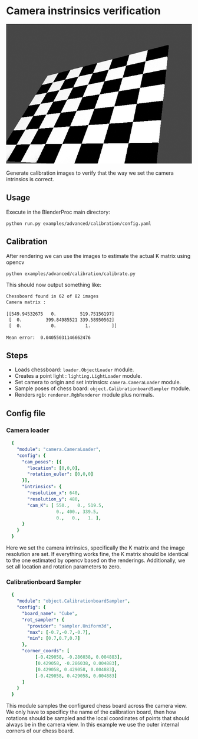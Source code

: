 # Camera instrinsics verification

![](../../../images/calibration_rendering.png)

Generate calibration images to verify that the way we set the camera intrinsics is correct.

## Usage

Execute in the BlenderProc main directory:

```
python run.py examples/advanced/calibration/config.yaml
``` 

## Calibration

After rendering we can use the images to estimate the actual K matrix using opencv

```
python examples/advanced/calibration/calibrate.py
```

This should now output something like:

```
Chessboard found in 62 of 82 images
Camera matrix : 

[[549.94532675   0.         519.75156197]
 [  0.         399.84985521 339.58950562]
 [  0.           0.           1.        ]]

Mean error:  0.04055031146662476
```

## Steps

* Loads chessboard: `loader.ObjectLoader` module.
* Creates a point light : `lighting.LightLoader` module.
* Set camera to origin and set intrinsics: `camera.CameraLoader` module.
* Sample poses of chess board: `object.CalibrationboardSampler` module.
* Renders rgb: `renderer.RgbRenderer` module plus normals.

## Config file

### Camera loader

```yaml
  {
    "module": "camera.CameraLoader",
    "config": {
      "cam_poses": [{
        "location": [0,0,0],
        "rotation_euler": [0,0,0]
      }],
      "intrinsics": {
        "resolution_x": 640,
        "resolution_y": 480,
        "cam_K": [ 550.,   0., 519.5,
                   0., 400., 339.5,
                   0.,   0.,   1. ],
      }
    }
  }
```

Here we set the camera intrinsics, specifically the K matrix and the image resolution are set.
If everything works fine, the K matrix should be identical to the one estimated by opencv based on the renderings.
Additionally, we set all location and rotation parameters to zero.

### Calibrationboard Sampler

```yaml
  {
    "module": "object.CalibrationboardSampler",
    "config": {
      "board_name": "Cube",
      "rot_sampler": {
        "provider": "sampler.Uniform3d",
        "max": [-0.7,-0.7,-0.7],
        "min": [0.7,0.7,0.7]
      },
      "corner_coords": [
           [-0.429058, -0.286038, 0.004883],
           [0.429058, -0.286038, 0.004883],
           [0.429058, 0.429058, 0.004883],
           [-0.429058, 0.429058, 0.004883]
      ]
    }
  }
```

This module samples the configured chess board across the camera view. 
We only have to specificy the name of the calibration board, then how rotations should be sampled and the local coordinates of points that should always be in the camera view.
In this example we use the outer internal corners of our chess board.
